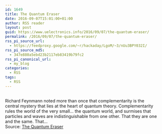 ```yaml
---
id: 1649
title: The Quantum Eraser
date: 2016-09-07T15:01:00+01:00
author: RSS reader
layout: post
guid: https://www.uelectronics.info/2016/09/07/the-quantum-eraser/
permalink: /2016/09/07/the-quantum-eraser/
rss_pi_source_url:
  - https://feedproxy.google.com/~r/hackaday/LgoM/~3/nUu3BPY032I/
rss_pi_source_md5:
  - 347e880a5ebd23b2117eb83419b79fc2
rss_pi_canonical_url:
  - my_blog
categories:
  - RSS
tags:
  - RSS
---
```

&#013;  
Richard Feynmann noted more than once that complementarity is the central mystery that lies at the heart of quantum theory. Complementarity rules the world of the very small… the quantum world, and surmises that particles and waves are indistinguishable from one other. That they are one and the same. That…&#013;  
Source: <a href="https://feedproxy.google.com/~r/hackaday/LgoM/~3/nUu3BPY032I/" target="_blank">The Quantum Eraser</a>